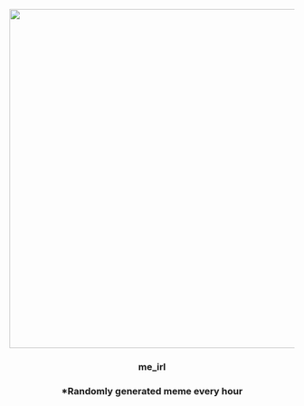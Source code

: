 <p align="center">
        <img src="https://i.redd.it/t0mb5olj0qg91.png" width="600" height="600">
        </p>
        <h3 align="center">me_irl</h3>
        <h3 align="center">*Randomly generated meme every hour</h3>
    